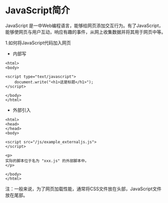 # JavaScript简介

JavaScript 是一中Web编程语言，能够给网页添加交互行为。有了JavaScript，能够使网页与用户互动，响应有趣的事件，从网上收集数据并将其用于网页中等。

1.如何将JavaScript代码加入网页

- 内部写

```
<html>
<body>

<script type="text/javascript">
	document.write("<h1>这是标题</h1>");
</script>

</body>
</html>

```
- 外部引入

```
<html>
<head>
</head>
<body>

<script src="/js/example_externaljs.js">
</script>

<p>
实际的脚本位于名为 "xxx.js" 的外部脚本中。
</p>

</body>
</html>

```
注：一般来说，为了网页加载性能，通常将CSS文件放在头部，JavaScript文件放在尾部。